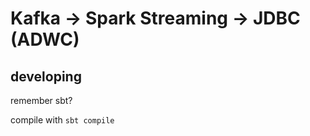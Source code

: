 # Kafka -> Spark Streaming -> JDBC (ADWC)



## developing 
remember sbt? 

compile with `sbt compile`